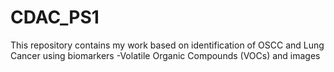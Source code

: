 # CDAC_PS1
This repository contains my work based on identification of OSCC and Lung Cancer using biomarkers -Volatile Organic Compounds (VOCs) and images
